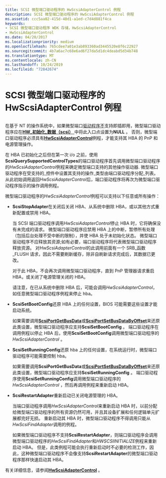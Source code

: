 ```yaml
---
title: SCSI 微型端口驱动程序的 HwScsiAdapterControl 例程
description: SCSI 微型端口驱动程序的 HwScsiAdapterControl 例程
ms.assetid: ccc5aa02-415d-40d1-a1ed-c7d4d881f4ca
keywords:
- SCSI 微型端口驱动程序 WDK 存储，HwScsiAdapterControl
- HwScsiAdapterControl
ms.date: 04/20/2017
ms.localizationpriority: medium
ms.openlocfilehash: 765cdee7a01e3ab893360ad3445520e8f6c22927
ms.sourcegitcommit: 4b7a6ac7c68e6ad6f27da5d1dc4deabd5d34b748
ms.translationtype: MT
ms.contentlocale: zh-CN
ms.lasthandoff: 10/24/2019
ms.locfileid: "72842674"
---
```

# <a name="scsi-miniport-drivers-hwscsiadaptercontrol-routine"></a>SCSI 微型端口驱动程序的 HwScsiAdapterControl 例程

## <span id="ddk_scsi_miniport_drivers_hwscsiadaptercontrol_routine_kg"></span><span id="DDK_SCSI_MINIPORT_DRIVERS_HWSCSIADAPTERCONTROL_ROUTINE_KG"></span>

在基于 NT 的操作系统中，如果微型端口[驱动程序不](scsi-miniport-driver-routines.md)支持即插即用，微型端口驱动程序应在[**HW\_初始化\_数据（scsi）** ](https://docs.microsoft.com/windows-hardware/drivers/ddi/srb/ns-srb-_hw_initialization_data)中将此入口点设置为**NULL** 。 否则，微型端口驱动程序必须具有[**HwScsiAdapterControl**](https://docs.microsoft.com/previous-versions/windows/hardware/drivers/ff557274(v=vs.85))例程，才能支持其 HBA 的 PnP 和电源管理操作。

在 HBA 已初始化之后但在第一次 i/o 之前，使用**ScsiQuerySupportedControlTypes**的端口驱动程序首先调用微型端口驱动程序的*HwScsiAdapterControl*例程来确定微型端口支持的其他操作驱动器. 微型端口驱动程序在受支持的\_控件中设置其支持的操作\_类型由端口驱动程序分配\_列表。 从此初始调用返回*HwScsiAdapterControl*后，端口驱动程序将再次为微型端口驱动程序指示的操作调用例程。

微型端口驱动程序的*HwScsiAdapterControl*例程可以支持以下任意或所有操作：

-   **ScsiStopAdapter**在关闭后关闭 HBA、从系统中删除 HBA，或以其他方式重新配置或禁用 HBA。

    当 SCSI 端口驱动程序调用*HwScsiAdapterControl*停止 HBA 时，它将确保没有未完成的请求。 微型端口驱动程序应禁用 HBA 上的中断，暂停所有处理（包括后台处理不受中断的限制），并使 HBA 处于未初始化状态。 微型端口驱动程序不应释放其资源;如有必要，端口驱动程序将代表微型端口驱动程序释放资源。 对*HwScsiAdapterControl*的此调用前面有一个 SRB\_函数\_FLUSH 请求，因此不需要刷新缓存，除非自刷新请求完成后，其数据已更改。

    对于此 HBA，不会再次调用微型端口驱动程序，直到 PnP 管理器请求重启 HBA，或关闭了电源管理关闭的 HBA。

    请注意，在已从系统中删除 HBA 后，可能会调用*HwScsiAdapterControl*，如任意微型端口驱动程序例程来停止 hba。

-   **ScsiSetBootConfig**还原 HBA 上的任何设置，BIOS 可能需要这些设置才能启动系统。

    如果需要调用[**ScsiPortGetBusData**](https://docs.microsoft.com/windows-hardware/drivers/ddi/srb/nf-srb-scsiportgetbusdata)或[**ScsiPortSetBusDataByOffset**](https://docs.microsoft.com/windows-hardware/drivers/ddi/srb/nf-srb-scsiportsetbusdatabyoffset)来还原此类设置，微型端口驱动程序应支持**ScsiSetBootConfig** 。 端口驱动程序在调用例程以停止 HBA 后，使用**ScsiSetBootConfig**调用微型端口驱动程序的*HwScsiAdapterControl* 。

-   **ScsiSetRunningConfig**还原 hba 上的任何设置，在系统运行时，微型端口驱动程序可能需要控制 hba。

    如果需要调用**ScsiPortGetBusData**或[**ScsiPortSetBusDataByOffset**](https://docs.microsoft.com/windows-hardware/drivers/ddi/srb/nf-srb-scsiportsetbusdatabyoffset)来还原此类设置，微型端口驱动程序应支持**ScsiSetRunningConfig** 。 端口驱动程序使用**ScsiSetRunningConfig**调用微型端口驱动程序的*HwScsiAdapterControl* ，然后再调用例程来重新启动 HBA。

-   **ScsiRestartAdapter**重新启动已关闭电源管理的 HBA。

    当端口驱动程序调用*HwScsiAdapterControl*来重新启动 HBA 时，以前分配给微型端口驱动程序的所有资源仍然可用，并且其设备扩展和任何逻辑单元扩展都完好无损。 重新启动其 HBA 时，微型端口驱动程序不得调用只能从*HwScsiFindAdapter*调用的例程。

    如果微型端口驱动程序不支持**ScsiRestartAdapter**，则端口驱动程序会调用微型端口驱动程序的*HwScsiFindAdapter*和*HWSCSIINITIALIZE*例程来重新启动 HBA。 但是，此类例程可能会执行重新启动时不必要的检测工作，因此，这种微型端口驱动程序不会像支持**ScsiRestartAdapter**的微型端口驱动程序那样快速启动其 HBA。

有关详细信息，请参阅[**HwScsiAdapterControl**](https://docs.microsoft.com/previous-versions/windows/hardware/drivers/ff557274(v=vs.85)) 。

 

 




